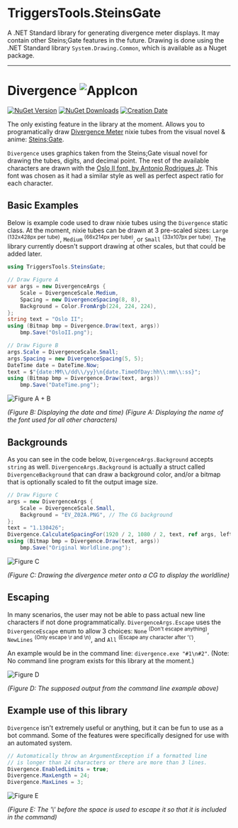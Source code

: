 # TriggersTools.SteinsGate

A .NET Standard library for generating divergence meter displays. It may contain other Steins;Gate features in the future. Drawing is done using the .NET Standard library `System.Drawing.Common`, which is available as a Nuget package.

***

# Divergence ![AppIcon](https://i.imgur.com/ie95bi3.png)

[![NuGet Version](https://img.shields.io/nuget/v/TriggersTools.SteinsGate.Divergence.svg?style=flat)](https://www.nuget.org/packages/TriggersTools.SteinsGate.Divergence/)
[![NuGet Downloads](https://img.shields.io/nuget/dt/TriggersTools.SteinsGate.Divergence.svg?style=flat)](https://www.nuget.org/packages/TriggersTools.SteinsGate.Divergence/)
[![Creation Date](https://img.shields.io/badge/created-june%202018-A642FF.svg?style=flat)](https://github.com/trigger-death/TerrariaMidiPlayer/commit/2a6570de78f8c2fd8816b8ba9380614e1badec0f)

The only existing feature in the library at the moment. Allows you to programatically draw [Divergence Meter](http://steins-gate.wikia.com/wiki/Divergence_Meter) nixie tubes from the visual novel & anime: [Steins;Gate](https://vndb.org/v2002).

`Divergence` uses graphics taken from the Steins;Gate visual novel for drawing the tubes, digits, and decimal point. The rest of the available characters are drawn with the [Oslo II font, by Antonio Rodrigues Jr](http://www.1001fonts.com/oslo-ii-font.html). This font was chosen as it had a similar style as well as perfect aspect ratio for each character.

## Basic Examples

Below is example code used to draw nixie tubes using the `Divergence` static class. At the moment, nixie tubes can be drawn at 3 pre-scaled sizes: `Large` <sup>(132x428px per tube)</sup>, `Medium` <sup>(66x214px per tube)</sup>, or `Small` <sup>(33x107px per tube)</sup>. The library currently doesn't support drawing at other scales, but that could be added later.

```cs
using TriggersTools.SteinsGate;

// Draw Figure A
var args = new DivergenceArgs {
    Scale = DivergenceScale.Medium,
    Spacing = new DivergenceSpacing(8, 8),
    Background = Color.FromArgb(224, 224, 224),
};
string text = "Oslo II";
using (Bitmap bmp = Divergence.Draw(text, args))
    bmp.Save("OsloII.png");

// Draw Figure B
args.Scale = DivergenceScale.Small;
args.Spacing = new DivergenceSpacing(5, 5);
DateTime date = DateTime.Now;
text = $"{date:MM\\/dd\\/yy}\n{date.TimeOfDay:hh\\:mm\\:ss}";
using (Bitmap bmp = Divergence.Draw(text, args))
    bmp.Save("DateTime.png");
```

![Figure A + B](https://i.imgur.com/sA8IIKq.png)

*(Figure B: Displaying the date and time)*
*(Figure A: Displaying the name of the font used for all other characters)*

## Backgrounds

As you can see in the code below, `DivergenceArgs.Background` accepts `string` as well. `DivergenceArgs.Background` is actually a struct called `DivergenceBackground` that can draw a background color, and/or a bitmap that is optionally scaled to fit the output image size.

```cs
// Draw Figure C
args = new DivergenceArgs {
    Scale = DivergenceScale.Small,
    Background = "EV_Z02A.PNG", // The CG background
};
text = "1.130426";
Divergence.CalculateSpacingFor(1920 / 2, 1080 / 2, text, ref args, left: 5, top: 2);
using (Bitmap bmp = Divergence.Draw(text, args))
    bmp.Save("Original Worldline.png");
```

![Figure C](https://i.imgur.com/MuZIeIz.png)

*(Figure C: Drawing the divergence meter onto a CG to display the worldline)*

## Escaping

In many scenarios, the user may not be able to pass actual new line characters if not done programmatically. `DivergenceArgs.Escape` uses the `DivergenceEscape` enum to allow 3 choices: `None` <sup>(Don't escape anything)</sup>, `NewLines` <sup>(Only escape \r and \n)</sup>, and `All` <sup>(Escape any character after '\\')</sup>.

An example would be in the command line: `divergence.exe "#1\n#2"`. (Note: No command line program exists for this library at the moment.)

![Figure D](https://i.imgur.com/tEnTLVQ.png)

*(Figure D: The supposed output from the command line example above)*

## Example use of this library

`Divergence` isn't extremely useful or anything, but it can be fun to use as a bot command. Some of the features were specifically designed for use with an automated system.

```cs
// Automatically throw an ArgumentException if a formatted line
// is longer than 24 characters or there are more than 3 lines.
Divergence.EnabledLimits = true;
Divergence.MaxLength = 24;
Divergence.MaxLines = 3;
```

![Figure E](https://i.imgur.com/Ls2YRMl.png)

*(Figure E: The '\\' before the space is used to escape it so that it is included in the command)*
